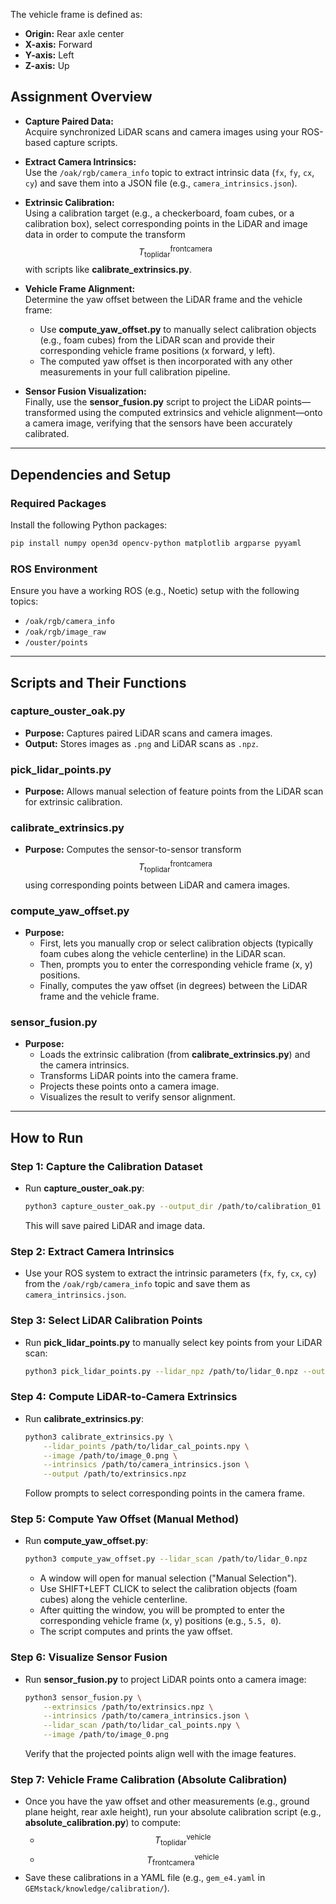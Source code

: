 

The vehicle frame is defined as:
- **Origin:** Rear axle center  
- **X-axis:** Forward  
- **Y-axis:** Left  
- **Z-axis:** Up


## Assignment Overview

- **Capture Paired Data:**  
  Acquire synchronized LiDAR scans and camera images using your ROS-based capture scripts.

- **Extract Camera Intrinsics:**  
  Use the `/oak/rgb/camera_info` topic to extract intrinsic data (`fx`, `fy`, `cx`, `cy`) and save them into a JSON file (e.g., `camera_intrinsics.json`).

- **Extrinsic Calibration:**  
  Using a calibration target (e.g., a checkerboard, foam cubes, or a calibration box), select corresponding points in the LiDAR and image data in order to compute the transform $$ T_{\text{toplidar}}^{\text{frontcamera}} $$ with scripts like **calibrate_extrinsics.py**.

- **Vehicle Frame Alignment:**  
  Determine the yaw offset between the LiDAR frame and the vehicle frame:
  - Use **compute_yaw_offset.py** to manually select calibration objects (e.g., foam cubes) from the LiDAR scan and provide their corresponding vehicle frame positions (x forward, y left).  
  - The computed yaw offset is then incorporated with any other measurements in your full calibration pipeline.

- **Sensor Fusion Visualization:**  
  Finally, use the **sensor_fusion.py** script to project the LiDAR points—transformed using the computed extrinsics and vehicle alignment—onto a camera image, verifying that the sensors have been accurately calibrated.

---
## Dependencies and Setup

### Required Packages

Install the following Python packages:
```bash
pip install numpy open3d opencv-python matplotlib argparse pyyaml
```

### ROS Environment

Ensure you have a working ROS (e.g., Noetic) setup with the following topics:
- `/oak/rgb/camera_info`
- `/oak/rgb/image_raw`
- `/ouster/points`

---

## Scripts and Their Functions

### capture_ouster_oak.py
- **Purpose:** Captures paired LiDAR scans and camera images.  
- **Output:** Stores images as `.png` and LiDAR scans as `.npz`.

### pick_lidar_points.py
- **Purpose:** Allows manual selection of feature points from the LiDAR scan for extrinsic calibration.

### calibrate_extrinsics.py
- **Purpose:** Computes the sensor-to-sensor transform $$ T_{\text{toplidar}}^{\text{frontcamera}} $$ using corresponding points between LiDAR and camera images.

### compute_yaw_offset.py
- **Purpose:**  
  - First, lets you manually crop or select calibration objects (typically foam cubes along the vehicle centerline) in the LiDAR scan.
  - Then, prompts you to enter the corresponding vehicle frame (x, y) positions.
  - Finally, computes the yaw offset (in degrees) between the LiDAR frame and the vehicle frame.
  
### sensor_fusion.py
- **Purpose:**  
  - Loads the extrinsic calibration (from **calibrate_extrinsics.py**) and the camera intrinsics.
  - Transforms LiDAR points into the camera frame.
  - Projects these points onto a camera image.
  - Visualizes the result to verify sensor alignment.

---

## How to Run

### Step 1: Capture the Calibration Dataset
- Run **capture_ouster_oak.py**:
  ```bash
  python3 capture_ouster_oak.py --output_dir /path/to/calibration_01
  ```
  This will save paired LiDAR and image data.

### Step 2: Extract Camera Intrinsics
- Use your ROS system to extract the intrinsic parameters (`fx`, `fy`, `cx`, `cy`) from the `/oak/rgb/camera_info` topic and save them as `camera_intrinsics.json`.

### Step 3: Select LiDAR Calibration Points
- Run **pick_lidar_points.py** to manually select key points from your LiDAR scan:
  ```bash
  python3 pick_lidar_points.py --lidar_npz /path/to/lidar_0.npz --output /path/to/lidar_cal_points.npy
  ```

### Step 4: Compute LiDAR-to-Camera Extrinsics
- Run **calibrate_extrinsics.py**:
  ```bash
  python3 calibrate_extrinsics.py \
      --lidar_points /path/to/lidar_cal_points.npy \
      --image /path/to/image_0.png \
      --intrinsics /path/to/camera_intrinsics.json \
      --output /path/to/extrinsics.npz
  ```
  Follow prompts to select corresponding points in the camera frame.

### Step 5: Compute Yaw Offset (Manual Method)
- Run **compute_yaw_offset.py**:
  ```bash
  python3 compute_yaw_offset.py --lidar_scan /path/to/lidar_0.npz
  ```
  - A window will open for manual selection ("Manual Selection").  
  - Use SHIFT+LEFT CLICK to select the calibration objects (foam cubes) along the vehicle centerline.  
  - After quitting the window, you will be prompted to enter the corresponding vehicle frame (x, y) positions (e.g., `5.5, 0`).  
  - The script computes and prints the yaw offset.

### Step 6: Visualize Sensor Fusion
- Run **sensor_fusion.py** to project LiDAR points onto a camera image:
  ```bash
  python3 sensor_fusion.py \
      --extrinsics /path/to/extrinsics.npz \
      --intrinsics /path/to/camera_intrinsics.json \
      --lidar_scan /path/to/lidar_cal_points.npy \
      --image /path/to/image_0.png
  ```
  Verify that the projected points align well with the image features.

### Step 7: Vehicle Frame Calibration (Absolute Calibration)
- Once you have the yaw offset and other measurements (e.g., ground plane height, rear axle height), run your absolute calibration script (e.g., **absolute_calibration.py**) to compute:
  - $$ T_{\text{toplidar}}^{\text{vehicle}} $$
  - $$ T_{\text{frontcamera}}^{\text{vehicle}} $$
- Save these calibrations in a YAML file (e.g., `gem_e4.yaml` in `GEMstack/knowledge/calibration/`).

